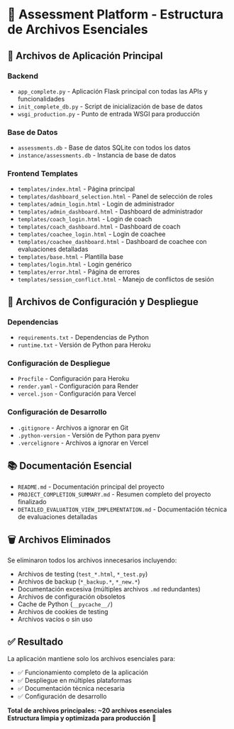 # 📁 Assessment Platform - Estructura de Archivos Esenciales

## 🎯 Archivos de Aplicación Principal

### **Backend**
- `app_complete.py` - Aplicación Flask principal con todas las APIs y funcionalidades
- `init_complete_db.py` - Script de inicialización de base de datos
- `wsgi_production.py` - Punto de entrada WSGI para producción

### **Base de Datos**
- `assessments.db` - Base de datos SQLite con todos los datos
- `instance/assessments.db` - Instancia de base de datos

### **Frontend Templates**
- `templates/index.html` - Página principal
- `templates/dashboard_selection.html` - Panel de selección de roles
- `templates/admin_login.html` - Login de administrador
- `templates/admin_dashboard.html` - Dashboard de administrador
- `templates/coach_login.html` - Login de coach
- `templates/coach_dashboard.html` - Dashboard de coach
- `templates/coachee_login.html` - Login de coachee
- `templates/coachee_dashboard.html` - Dashboard de coachee con evaluaciones detalladas
- `templates/base.html` - Plantilla base
- `templates/login.html` - Login genérico
- `templates/error.html` - Página de errores
- `templates/session_conflict.html` - Manejo de conflictos de sesión

## 🚀 Archivos de Configuración y Despliegue

### **Dependencias**
- `requirements.txt` - Dependencias de Python
- `runtime.txt` - Versión de Python para Heroku

### **Configuración de Despliegue**
- `Procfile` - Configuración para Heroku
- `render.yaml` - Configuración para Render
- `vercel.json` - Configuración para Vercel

### **Configuración de Desarrollo**
- `.gitignore` - Archivos a ignorar en Git
- `.python-version` - Versión de Python para pyenv
- `.vercelignore` - Archivos a ignorar en Vercel

## 📚 Documentación Esencial

- `README.md` - Documentación principal del proyecto
- `PROJECT_COMPLETION_SUMMARY.md` - Resumen completo del proyecto finalizado
- `DETAILED_EVALUATION_VIEW_IMPLEMENTATION.md` - Documentación técnica de evaluaciones detalladas

## 🗑️ Archivos Eliminados

Se eliminaron todos los archivos innecesarios incluyendo:
- Archivos de testing (`test_*.html`, `*_test.py`)
- Archivos de backup (`*_backup.*`, `*_new.*`)
- Documentación excesiva (múltiples archivos `.md` redundantes)
- Archivos de configuración obsoletos
- Cache de Python (`__pycache__/`)
- Archivos de cookies de testing
- Archivos vacíos o sin uso

## ✅ Resultado

La aplicación mantiene solo los archivos esenciales para:
- ✅ Funcionamiento completo de la aplicación
- ✅ Despliegue en múltiples plataformas
- ✅ Documentación técnica necesaria
- ✅ Configuración de desarrollo

**Total de archivos principales: ~20 archivos esenciales**  
**Estructura limpia y optimizada para producción** 🚀
